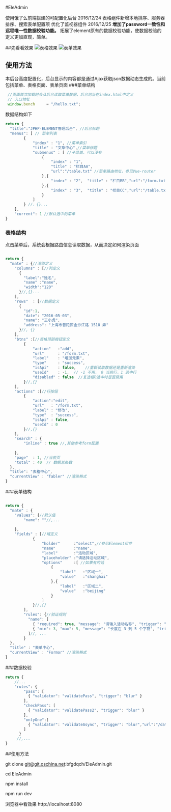 #EleAdmin

使用饿了么前端搭建的可配置化后台
2016/12/24 
  表格组件新增本地排序、服务器排序、搜索表单配置项
  优化了监视器组件
2016/12/25
   **增加了password一致性和远程唯一性数据校验功能。** 拓展了element原有的数据校验功能，使数据校验的定义更加直观，简单。
  
##先看看效果
![表格效果](http://git.oschina.net/uploads/images/2016/1224/083631_6b448b48_45533.jpeg "表格示例")
![表单效果](http://git.oschina.net/uploads/images/2016/1221/150557_9ba5805b_45533.jpeg "表单示例")

## 使用方法
本后台高度配置化，后台显示的内容都是通过Ajax获取json数据动态生成的。当前包括菜单、表格页面、表单页面
###菜单结构
```javascript
 //页面首次加载时会从后台读取菜单数据，后台地址在index.html中定义
 // 入口地址
 window.bench     = "/hello.txt";
```
数据结构如下
```javascript
return {
  "title":"JPHP-ELEMENT管理后台", //后台标题
  "menus": [ // 菜单列表
        {
            "index" : "1", //菜单索引
            "title" : "文章中心",//菜单标题
            "submenus" : [ //子菜单，可以没有
                {
                    "index" : "1", 
                    "title" : "栏目AA",
                    "url":"/table.txt" //菜单路由地址，参见Vue-router
                },{
                    "index" : "2",  "title" : "栏目BB","url":"/form.txt"
                },{
                    "index" : "3",  "title" : "栏目CC","url":"/table.txt"
                }
            ]
        } //，{}...
    ],
    "current": 1 //默认选中的菜单
}
```
### 表格结构
点击菜单后，系统会根据路由信息读取数据，从而决定如何渲染页面
```javascript

return {
  "mate" : {//渲染定义
    "columns" : [//列定义
      {
        "label":"姓名", 
        "name" :"name",
        "width":"120"
      }//,{}...
    ],
    "rows"  : [//数据定义
      {
        "id":1,
        "date": "2016-05-03",
        "name": "王小虎",
        "address": "上海市普陀区金沙江路 1518 弄"
      }//, {}
    ],
    "btns" :[//表格顶部按钮定义
        {
            "action"   :"add",
            "url"      : "/form.txt",
            "label"    : "增加元素",
            "type"     : "success",
            "isApi"    : false,    //重新读取数据还是重新渲染
            "useId"    : -1,  // -1 不用， 0 当前行，1 选中行
            "disabled" : false  //复选框0选中时是否禁用
        }//,{}
    ],
    "actions" :[//行按钮
        {
            "action":"edit",
            "url"   : "/form.txt",
            "label" : "修改",
            "type"  : "success",
            "isApi" : false,
            "useId" : 0 
        }//,{}
    ],
    "search" : {
        "inline" : true //,其他参考form配置
       
    },
    "page"  : 1, //当前页
    "total" : 40  // 数据总条数
  },
  "title": "表格中心",
  "currentView" : "Tabler" //渲染格式
}
```
###表单结构
```javascript

return {
  "mate" : {
    "values": {//默认值
        "name": ""//,...
    
    },
    "fields" : [//域定义
            {
                "holder"      :"select",//参见Element组件
                "name"        :"name",
                "label"       :"活动区域",
                "placeholder" :"请选择活动区域",
                "options"     :[ //如果有的话
                    {
                        "label"   :"区域一",
                        "value"   :"shanghai"
                    },{
                        "label"   :"区域二",
                        "value"   :"beijing"
                    }
                ]
            }//,{}
        ],
        "rules": {//验证规则
          "name": [
            { "required": true, "message": "请输入活动名称", "trigger": "blur" },
            { "min": 3, "max": 5, "message": "长度在 3 到 5 个字符", "trigger": "blur" }
          ]//, ...
        }
  },
  "title" : "表单中心",
  "currentView" : "Formor" //渲染格式
}

```

###数据校验
```javascript
return {
    //...
    "rules": {
        "pass": [
          { "validator": "validatePass", "trigger": "blur" }
        ],
        "checkPass": [
          { "validator": "validatePass2", "trigger": "blur" }
        ],
        "onlyOne":[
          { "validator": "validateAsync", "trigger": "blur","url":"/data/only.php" }
        ]
      }
     //,...
}
```

##使用方法

git clone git@git.oschina.net:bfgdqch/EleAdmin.git

cd EleAdmin

npm install

npm run dev

浏览器中看效果 http://localhost:8080